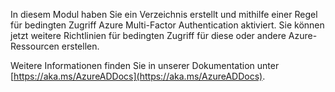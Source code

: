 In diesem Modul haben Sie ein Verzeichnis erstellt und mithilfe einer Regel für bedingten Zugriff Azure Multi-Factor Authentication aktiviert. Sie können jetzt weitere Richtlinien für bedingten Zugriff für diese oder andere Azure-Ressourcen erstellen.

Weitere Informationen finden Sie in unserer Dokumentation unter [https://aka.ms/AzureADDocs](https://aka.ms/AzureADDocs).

